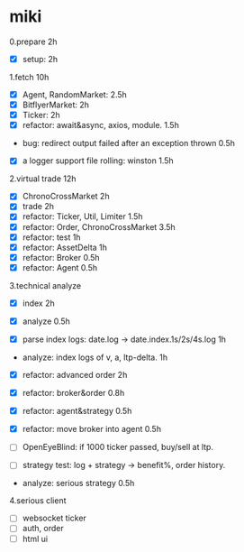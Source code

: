 # miki

0.prepare 2h
- [x] setup: 2h

1.fetch 10h
- [x] Agent, RandomMarket: 2.5h
- [x] BitflyerMarket: 2h
- [x] Ticker: 2h
- [x] refactor: await&async, axios, module. 1.5h

- bug: redirect output failed after an exception thrown 0.5h
- [x] a logger support file rolling: winston 1.5h

2.virtual trade 12h
- [x] ChronoCrossMarket 2h
- [x] trade 2h
- [x] refactor: Ticker, Util, Limiter 1.5h
- [x] refactor: Order, ChronoCrossMarket 3.5h
- [x] refactor: test 1h
- [x] refactor: AssetDelta 1h
- [x] refactor: Broker 0.5h
- [x] refactor: Agent 0.5h

3.technical analyze
- [x] index 2h
- [x] analyze 0.5h

- [x] parse index logs: date.log -> date.index.1s/2s/4s.log 1h
- analyze: index logs of v, a, ltp-delta. 1h

- [x] refactor: advanced order 2h
- [x] refactor: broker&order 0.8h
- [x] refactor: agent&strategy 0.5h
- [x] refactor: move broker into agent 0.5h

- [ ] OpenEyeBlind: if 1000 ticker passed, buy/sell at ltp.
- [ ] strategy test: log + strategy -> benefit%, order history.
- analyze: serious strategy 0.5h

4.serious client
- [ ] websocket ticker
- [ ] auth, order
- [ ] html ui